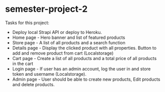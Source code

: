 # semester-project-2

Tasks for this project:

* Deploy local Strapi API or deploy to Heroku.
* Home page - Hero banner and list of featured products
* Store page - A list of all products and a search function
* Details page - Display the clicked product with all properties. Button to add and remove product from cart (Localstorage)
* Cart page - Create a list of all products and a total price of all products in the cart
* Login page - If user has an admin account, log the user in and store token and username (Localstorage).
* Admin page - User should be able to create new products, Edit products and delete products.
